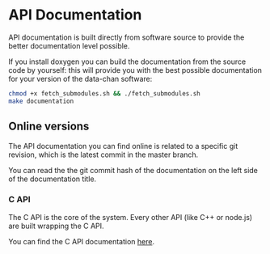 # API Documentation

API documentation is built directly from software source to provide the better
documentation level possible.

If you install doxygen you can build the documentation from the source code by yourself: this will provide you with the best possible documentation for your
version of the data-chan software:

```sh
chmod +x fetch_submodules.sh && ./fetch_submodules.sh
make documentation
```

## Online versions

The API documentation you can find online is related to a specific git revision, which is the latest commit in the master branch.

You can read the the git commit hash of the documentation on the left side of the documentation title.

### C API

The C API is the core of the system. Every other API (like C++ or node.js) are built wrapping the C API.

You can find the C API documentation [here](Doxygen/C_API/html).

